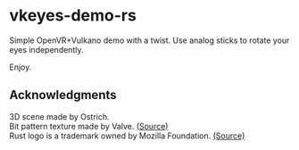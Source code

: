 # vkeyes-demo-rs
Simple OpenVR+Vulkano demo with a twist. Use analog sticks to rotate your eyes independently.

Enjoy.

## Acknowledgments

3D scene made by Ostrich.  
Bit pattern texture made by Valve. [(Source)](https://github.com/ValveSoftware/openvr/blob/master/samples/bin/cube_texture.png)  
Rust logo is a trademark owned by Mozilla Foundation. [(Source)](https://www.rust-lang.org/policies/media-guide)
